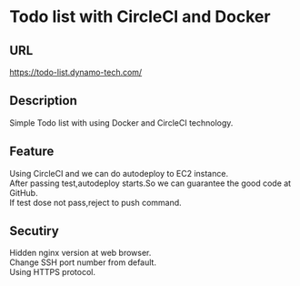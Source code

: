 # Todo list with CircleCI and Docker

## URL
https://todo-list.dynamo-tech.com/

## Description
Simple Todo list with using Docker and CircleCI technology.

## Feature
Using CircleCI and we can do autodeploy to EC2 instance.  
After passing test,autodeploy starts.So we can guarantee the good code at GitHub.  
If test dose not pass,reject to push command.  

## Secutiry
Hidden nginx version at web browser.  
Change SSH port number from default.  
Using HTTPS protocol.  
